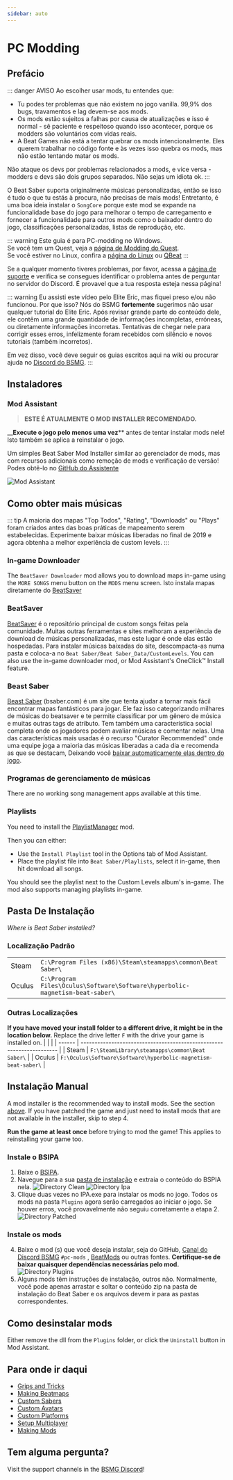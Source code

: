 ```yaml
---
sidebar: auto
---
```


# PC Modding

## Prefácio

::: danger AVISO Ao escolher usar mods, tu entendes que:

* Tu podes ter problemas que não existem no jogo vanilla. 99,9% dos bugs, travamentos e lag devem-se aos mods.
* Os mods estão sujeitos a falhas por causa de atualizações e isso é normal - sê paciente e respeitoso quando isso acontecer, porque os modders são voluntários com vidas reais.
* A Beat Games não está a tentar quebrar os mods intencionalmente. Eles querem trabalhar no código fonte e às vezes isso quebra os mods, mas não estão tentando matar os mods.

Não ataque os devs por problemas relacionados a mods, e vice versa - modders e devs são dois grupos separados. Não sejas um idiota ok. :::

O Beat Saber suporta originalmente músicas personalizadas, então se isso é tudo o que tu estás à procura, não precisas de mais mods! Entretanto, é uma boa ideia instalar o `SongCore` porque este mod se expande na funcionalidade base do jogo para melhorar o tempo de carregamento e fornecer a funcionalidade para outros mods como o baixador dentro do jogo, classificações personalizadas, listas de reprodução, etc.

::: warning Este guia é para PC-modding no Windows.  
Se você tem um Quest, veja a [página de Modding do Quest](/pt/quest-modding.md).  
Se você estiver no Linux, confira a [página do Linux](/pt/modding/linux.md) ou [QBeat](https://github.com/geefr/beatsaber-linux-goodies/blob/master/README.md) :::

Se a qualquer momento tiveres problemas, por favor, acessa a [página de suporte](./support) e verifica se consegues identificar o problema antes de perguntar no servidor do Discord. É provavel que a tua resposta esteja nessa página!

::: warning Eu assisti este vídeo pelo Elite Eric, mas fiquei preso e/ou não funcionou. Por que isso? Nós do BSMG **fortemente** sugerimos não usar qualquer tutorial do Elite Eric. Após revisar grande parte do conteúdo dele, ele contêm uma grande quantidade de informações incompletas, erróneas, ou diretamente informações incorretas. Tentativas de chegar nele para corrigir esses erros, infelizmente foram recebidos com silêncio e novos tutoriais (também incorretos).

Em vez disso, você deve seguir os guias escritos aqui na wiki ou procurar ajuda no [Discord do BSMG](https://discord.gg/beatsabermods). :::

## Instaladores

### Mod Assistant
> **ESTE É ATUALMENTE O MOD INSTALLER RECOMENDADO.**

__**Execute o jogo pelo menos uma vez**** antes de tentar instalar mods nele! Isto também se aplica a reinstalar o jogo.

Um simples Beat Saber Mod Installer similar ao gerenciador de mods, mas com recursos adicionais como remoção de mods e verificação de versão! Podes obtê-lo no [GitHub do Assistente](https://github.com/Assistant/ModAssistant/releases/latest)

![Mod Assistant](~@images/beginners-guide/modassistant.png)

## Como obter mais músicas
::: tip A maioria dos mapas "Top Todos", "Rating", "Downloads" ou "Plays" foram criados antes das boas práticas de mapeamento serem estabelecidas. Experimente baixar músicas liberadas no final de 2019 e agora obtenha a melhor experiência de custom levels. :::

### In-game Downloader
The `BeatSaver Downloader` mod allows you to download maps in-game using the `MORE SONGS` menu button on the `MODS` menu screen. Isto instala mapas diretamente do [BeatSaver](https://beatsaver.com)

### BeatSaver
[BeatSaver](https://beatsaver.com) é o repositório principal de custom songs feitas pela comunidade. Muitas outras ferramentas e sites melhoram a experiência de download de músicas personalizadas, mas este lugar é onde elas estão hospedadas. Para instalar músicas baixadas do site, descompacta-as numa pasta e coloca-a no `Beat Saber/Beat Saber_Data/CustomLevels`. You can also use the in-game downloader mod, or Mod Assistant's OneClick™ Install feature.

### Beast Saber
[Beast Saber](https://www.bsaber.com) (bsaber.com) é um site que tenta ajudar a tornar mais fácil encontrar mapas fantásticos para jogar. Ele faz isso categorizando milhares de músicas do beatsaver e te permite classificar por um gênero de música e muitas outras tags de atributo. Tem também uma característica social completa onde os jogadores podem avaliar músicas e comentar nelas. Uma das características mais usadas é o recurso "Curator Recommended" onde uma equipe joga a maioria das músicas liberadas a cada dia e recomenda as que se destacam, Deixando você [baixar automaticamente elas dentro do jogo](https://bsaber.com/beatsync/).

### Programas de gerenciamento de músicas

There are no working song management apps available at this time.

### Playlists
You need to install the [PlaylistManager](https://github.com/rithik-b/PlaylistManager/releases/latest) mod.

Then you can either:

* Use the `Install Playlist` tool in the Options tab of Mod Assistant.
* Place the playlist file into `Beat Saber/Playlists`, select it in-game, then hit download all songs.

You should see the playlist next to the Custom Levels album's in-game. The mod also supports managing playlists in-game.

## Pasta De Instalação
_Where is Beat Saber installed?_

### Localização Padrão
|        |                                                                                      |
| ------ | ------------------------------------------------------------------------------------ |
| Steam  | `C:\Program Files (x86)\Steam\steamapps\common\Beat Saber\`                  |
| Oculus | `C:\Program Files\Oculus\Software\Software\hyperbolic-magnetism-beat-saber\` |

### Outras Localizações
**If you have moved your install folder to a different drive, it might be in the location below.** Replace the drive letter `F` with the drive your game is installed on.
|        |                                                                       |
| ------ | --------------------------------------------------------------------- |
| Steam  | `F:\SteamLibrary\steamapps\common\Beat Saber\`                 |
| Oculus | `F:\Oculus\Software\Software\hyperbolic-magnetism-beat-saber\` |

## Instalação Manual
A mod installer is the recommended way to install mods. See the section [above](#installers). If you have patched the game and just need to install mods that are not available in the installer, skip to step 4.

**Run the game at least once** before trying to mod the game! This applies to reinstalling your game too.

### Instale o BSIPA

1. Baixe o [BSIPA](https://github.com/bsmg/BeatSaber-IPA-Reloaded/releases).
2. Navegue para a sua [pasta de instalação](#install-folder) e extraia o conteúdo do BSPIA nela. ![Directory Clean](~@images/beginners-guide/directory-clean.png "Directory Clean") ![Directory Ipa](~@images/beginners-guide/directory-ipa.png "Directory Ipa")
3. Clique duas vezes no IPA.exe para instalar os mods no jogo. Todos os mods na pasta `Plugins` agora serão carregados ao iniciar o jogo. Se houver erros, você provavelmente não seguiu corretamente a etapa 2. ![Directory Patched](~@images/beginners-guide/directory-patched.png "Directory Patched")

### Instale os mods

4. Baixe o mod (s) que você deseja instalar, seja do GitHub, [Canal do Discord BSMG](https://discord.com/invite/beatsabermods) `#pc-mods` ,  [BeatMods](https://beatmods.com/#/mods) ou outras fontes. **Certifique-se de baixar quaisquer dependências necessárias pelo mod.** ![Directory Plugins](~@images/beginners-guide/directory-plugins.png "Directory Plugins")
5. Alguns mods têm instruções de instalação, outros não. Normalmente, você pode apenas arrastar e soltar o conteúdo zip na pasta de instalação do Beat Saber e os arquivos devem ir para as pastas correspondentes.

## Como desinstalar mods
Either remove the dll from the `Plugins` folder, or click the `Uninstall` button in Mod Assistant.

## Para onde ir daqui

* [Grips and Tricks](./grips-and-tricks.md)
* [Making Beatmaps](/mapping/)
* [Custom Sabers](/models/custom-sabers.md)
* [Custom Avatars](/models/custom-avatars.md)
* [Custom Platforms](/models/custom-platforms.md)
* [Setup Multiplayer](https://bs.assistant.moe/Multiplayer/)
* [Making Mods](/modding/)

## Tem alguma pergunta?
Visit the support channels in the [BSMG Discord](https://discord.gg/beatsabermods)!
